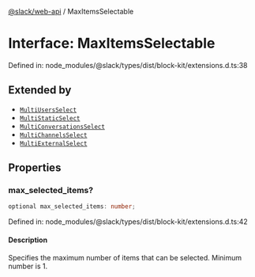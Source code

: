 [@slack/web-api](../index.md) / MaxItemsSelectable

# Interface: MaxItemsSelectable

Defined in: node\_modules/@slack/types/dist/block-kit/extensions.d.ts:38

## Extended by

- [`MultiUsersSelect`](MultiUsersSelect.md)
- [`MultiStaticSelect`](MultiStaticSelect.md)
- [`MultiConversationsSelect`](MultiConversationsSelect.md)
- [`MultiChannelsSelect`](MultiChannelsSelect.md)
- [`MultiExternalSelect`](MultiExternalSelect.md)

## Properties

### max\_selected\_items?

```ts
optional max_selected_items: number;
```

Defined in: node\_modules/@slack/types/dist/block-kit/extensions.d.ts:42

#### Description

Specifies the maximum number of items that can be selected. Minimum number is 1.
